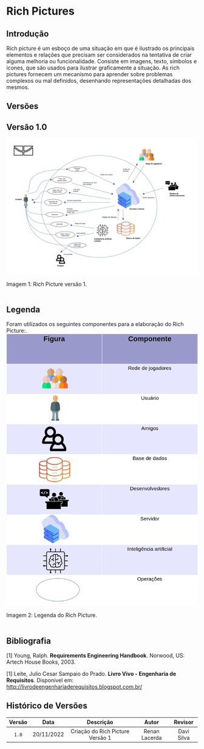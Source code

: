 # Rich Pictures

## Introdução

Rich picture é um esboço de uma situação em que é ilustrado os principais elementos e relações que precisam ser considerados na tentativa de criar alguma melhoria ou funcionalidade. Consiste em imagens, texto, símbolos e ícones, que são usados para ilustrar graficamente a situação. As rich pictures fornecem um mecanismo para aprender sobre problemas complexos ou mal definidos, desenhando representações detalhadas dos mesmos.

## Versões

## Versão 1.0

![RichPicture Versão 1.0](./imgs/RichPictureLichess.jpg)
<figcaption>Imagem 1: Rich Picture versão 1.</figcaption>
</br>

## Legenda

Foram utilizados os seguintes componentes para a elaboração do Rich Picture:.
![RichPicture Versão 1.0](./imgs/LegendaRichLichess.jpg)
<figcaption>Imagem 2: Legenda do Rich Picture.</figcaption>
</br>

## Bibliografia

[1] Young, Ralph. **Requirements Engineering Handbook**. Norwood, US: Artech House Books, 2003.

[1] Leite, Julio Cesar Sampaio do Prado. **Livro Vivo - Engenharia de Requisitos**. Disponível em: <http://livrodeengenhariaderequisitos.blogspot.com.br/>

## Histórico de Versões

| Versão | Data | Descrição | Autor | Revisor |
| :------: | :--------: |:----------------------------: | :-----------: | :--------------: |
| `1.0` | 20/11/2022 | Criação do Rich Picture Versão 1 | Renan Lacerda | Davi Silva |
